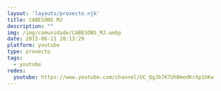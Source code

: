 ```yaml
---
layout: 'layouts/proxecto.njk'
title: CABESÓNS MJ
description: ""
img: /img/comunidade/CABESONS_MJ.webp
date: 2015-06-11 20:13:29
platform: youtube
type: proxecto
tags:
  - youtube
redes:
  youtube: https://www.youtube.com/channel/UC_QgJb7K7UhBmedKrXp1hKw
---
```

